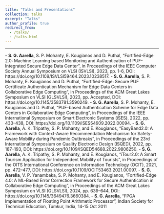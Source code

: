 ```yaml
---
title: "Talks and Presentations"
collection: talks
excerpt: "Talks"
author_profile: true
redirect_from: 
  - /talks/
  - /talks.html
---
```

<hr />
- <b>S. G. Aarella</b>, S. P. Mohanty, E. Kougianos and D. Puthal, “Fortified-Edge 2.0: Machine Learning based Monitoring and Authentication of PUF-Integrated Secure Edge Data Center”, in Proceedings of the IEEE Computer Society Annual Symposium on VLSI (ISVLSI), 2023, pp. 1-6, DOI: https://doi.org/10.1109/ISVLSI59464.2023.10238517.
- <b>S. G. Aarella</b>, S. P. Mohanty, E. Kougianos and D. Puthal, “Fortified-Edge: Secure PUF Certificate Authentication Mechanism for Edge Data Centers in Collaborative Edge Computing”, in Proceedings of the ACM Great Lakes Symposium on VLSI (GLSVLSI), 2023, pp. Accepted, DOI: https://doi.org/10.1145/3583781.3590249.
- <b>S. G. Aarella</b>, S. P. Mohanty, E. Kougianos and D. Puthal, “PUF-based Authentication Scheme for Edge Data Centers in Collaborative Edge Computing”, in Proceedings of the IEEE International Symposium on Smart Electronic Systems (iSES), 2022, pp. 433–438, DOI: https://doi.org/10.1109/iSES54909.2022.00094.
- <b>S. G. Aarella</b>, A. K. Tripathy, S. P. Mohanty, and E. Kougianos, “EasyBand2.0: A Framework with Context-Aware Recommendation Mechanism for Safety-Aware Mobility during Pandemic  Outbreaks”, in Proceedings of the 23rd International Symposium on Quality Electronic Design (ISQED), 2022, pp. 187–193, DOI: https://doi.org/10.1109/ISQED54688.2022.9806250.
- <b>S. G. Aarella</b>, A. K. Tripathy, S. P. Mohanty, and E. Kougianos, “iTour2.0: A Smart Tourism Application for Independent Mobility of Tourists”, in Proceedings of the OITS International Conference on Information Technology (OCIT), 2021, pp. 472–477, DOI: https://doi.org/10.1109/OCIT53463.2021.00097.
- <b>S. G. Aarella</b>, V. P. Yanambaka, S. P. Mohanty, and E. Kougianos, “Fortified-Edge 4.0: A ML-Based Error Correction Framework for Secure Authentication in Collaborative Edge Computing”, in Proceedings of the ACM Great Lakes Symposium on VLSI (GLSVLSI), 2024, pp. 639–644, DOI: https://doi.org/10.1145/3649476.3660384.
- <b>S. G. Aarella</b>, “FPGA Implementation of Floating Point Arithmetic Processor”, Indian Society for Technical Education, Tumkur, India, 14-15 Oct 2011 
